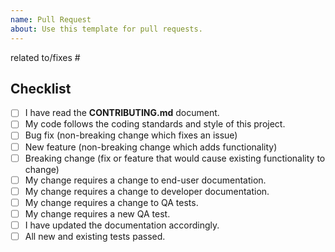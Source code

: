 ```yaml
---
name: Pull Request
about: Use this template for pull requests.
---
```


related to/fixes #

## Checklist

<!--- Put an `x` in all the boxes that apply: -->
- [ ] I have read the **CONTRIBUTING.md** document.
- [ ] My code follows the coding standards and style of this project.
- [ ] Bug fix (non-breaking change which fixes an issue)
- [ ] New feature (non-breaking change which adds functionality)
- [ ] Breaking change (fix or feature that would cause existing functionality to change)
- [ ] My change requires a change to end-user documentation.
- [ ] My change requires a change to developer documentation.
- [ ] My change requires a change to QA tests.
- [ ] My change requires a new QA test.
- [ ] I have updated the documentation accordingly.
- [ ] All new and existing tests passed.
